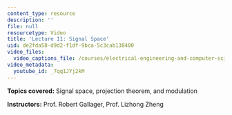 ```yaml
---
content_type: resource
description: ''
file: null
resourcetype: Video
title: 'Lecture 11: Signal Space'
uid: de2fda58-d9d2-f1df-9bca-5c3cab138400
video_files:
  video_captions_file: /courses/electrical-engineering-and-computer-science/6-450-principles-of-digital-communications-i-fall-2006/video-lectures/lecture-11-signal-space/7qq1JYj2kM.vtt
video_metadata:
  youtube_id: _7qq1JYj2kM
---
```


**Topics covered:** Signal space, projection theorem, and modulation

**Instructors:** Prof. Robert Gallager, Prof. Lizhong Zheng